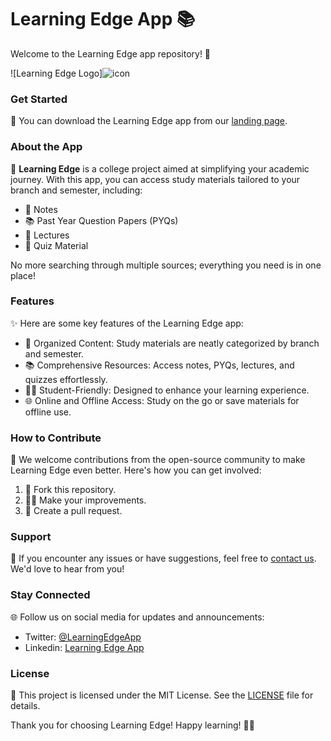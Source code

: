 # Learning Edge App 📚

Welcome to the Learning Edge app repository! 🚀

![Learning Edge Logo]![icon](https://github.com/Virendra-94/Learning-edge/assets/100487078/78973fdf-e567-4a0c-882a-80c4a048ccc2)


### Get Started
📲 You can download the Learning Edge app from our [landing page](https://learning-edge.netlify.app/).

### About the App
📖 **Learning Edge** is a college project aimed at simplifying your academic journey. With this app, you can access study materials tailored to your branch and semester, including:
- 📝 Notes
- 📚 Past Year Question Papers (PYQs)
- 🎥 Lectures
- 🧠 Quiz Material

No more searching through multiple sources; everything you need is in one place!

### Features
✨ Here are some key features of the Learning Edge app:
- 📂 Organized Content: Study materials are neatly categorized by branch and semester.
- 📚 Comprehensive Resources: Access notes, PYQs, lectures, and quizzes effortlessly.
- 🧑‍🎓 Student-Friendly: Designed to enhance your learning experience.
- 🌐 Online and Offline Access: Study on the go or save materials for offline use.

### How to Contribute
🤝 We welcome contributions from the open-source community to make Learning Edge even better. Here's how you can get involved:
1. 🍴 Fork this repository.
2. 👩‍💻 Make your improvements.
3. 📨 Create a pull request.

### Support
📧 If you encounter any issues or have suggestions, feel free to [contact us](mailto:learningedge.edu@gmail.com). We'd love to hear from you!

### Stay Connected
🌐 Follow us on social media for updates and announcements:
- Twitter: [@LearningEdgeApp](https://twitter.com/VirendraK_94)
- Linkedin: [Learning Edge App](https://www.linkedin.com/in/virendra-kumar25/)

### License
📝 This project is licensed under the MIT License. See the [LICENSE](LICENSE) file for details.

Thank you for choosing Learning Edge! Happy learning! 📖✨

 
 
